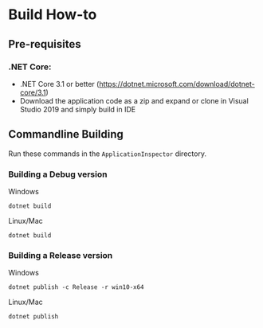# Build How-to

## Pre-requisites

### .NET Core:
- .NET Core 3.1 or better (https://dotnet.microsoft.com/download/dotnet-core/3.1)
- Download the application code as a zip and expand or clone in Visual Studio 2019 and simply build in IDE

## Commandline Building

Run these commands in the ```ApplicationInspector``` directory.

### Building a Debug version

Windows
```
dotnet build
```

Linux/Mac
```
dotnet build
```

### Building a Release version

Windows
```
dotnet publish -c Release -r win10-x64
```

Linux/Mac
```
dotnet publish
```
